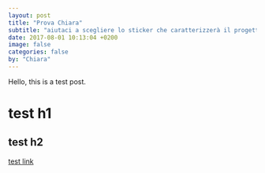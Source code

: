 ```yaml
---
layout: post
title: "Prova Chiara"
subtitle: "aiutaci a scegliere lo sticker che caratterizzerà il progetto"
date: 2017-08-01 10:13:04 +0200
image: false
categories: false
by: "Chiara"
---
```

Hello, this is a test post.

# test h1


## test h2

[test link](http://opencare.cc)
